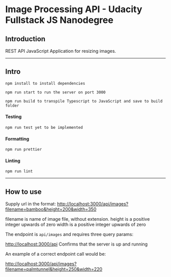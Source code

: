 # Image Processing API - Udacity Fullstack JS Nanodegree #

## Introduction ##

REST API JavaScript Application for resizing images.

---
## Intro ##

```
npm install to install dependencies
```

```
npm run start to run the server on port 3000
```

```
npm run build to transpile Typescript to JavaScript and save to build folder
```

#### Testing ####

```
npm run test yet to be implemented
```

#### Formatting ####

```
npm run prettier
```

#### Linting ####

```
npm run lint
```
---
## How to use ##

Supply url in the format:
[http://localhost:3000/api/images?filename=bamboo&height=200&width=350](http://localhost:3000/api/images?filename=bamboo&height=200&width=350)

filename is name of image file, without extension.
height is a positive integer upwards of zero
width is a positive integer upwards of zero


The endpoint is `api/images` and requires three query params:


[http://localhost:3000/api](http://localhost:3000/api)
Confirms that the server is up and running

An example of a correct endpoint call would be: 

[http://localhost:3000/api/images?filename=palmtunnel&height=250&width=220](http://localhost:3000/api/images?filename=bamboo&height=250&width=350)
